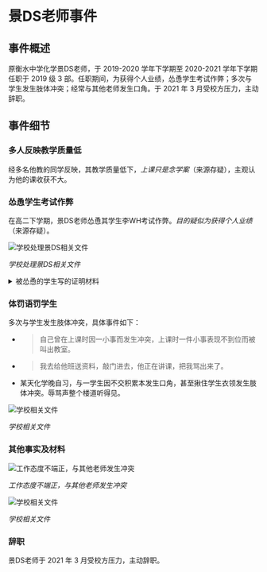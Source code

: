 # 景DS老师事件

## 事件概述

原衡水中学化学景DS老师，于 2019-2020 学年下学期至 2020-2021 学年下学期任职于 2019 级 3 部。任职期间，为获得个人业绩，怂恿学生考试作弊；多次与学生发生肢体冲突；经常与其他老师发生口角。于 2021 年 3 月受校方压力，主动辞职。

## 事件细节

### 多人反映教学质量低

经多名他教的同学反映，其教学质量低下，*上课只是念学案*（来源存疑），主观认为他的课收获不大。

### 怂恿学生考试作弊

在高二下学期，景DS老师怂恿其学生李WH考试作弊。*目的疑似为获得个人业绩*（来源存疑）。

![学校处理景DS相关文件](https://hzsb-1301539318.file.myqcloud.com/docs/event/jingds/1.png)

*学校处理景DS相关文件*

<details>

<summary>被怂恿的学生写的证明材料</summary>

![被怂恿的学生写的证明材料](https://hzsb-1301539318.file.myqcloud.com/docs/event/jingds/2.png)
**

</details>

### 体罚语罚学生

多次与学生发生肢体冲突，具体事件如下：

 - > 自己曾在上课时因一小事而发生冲突，上课时一件小事表现不到位而被叫出教室。
 - > 我去给他班送资料，敲门进去，他正在讲课，把我骂出来了。
 - 某天化学晚自习，与一学生因不交积累本发生口角，甚至揪住学生衣领发生肢体冲突。辱骂声整个楼道听得见。

![学校相关文件](https://hzsb-1301539318.file.myqcloud.com/docs/event/jingds/3.png)

*学校相关文件*

### 其他事实及材料

![工作态度不端正，与其他老师发生冲突](https://hzsb-1301539318.file.myqcloud.com/docs/event/jingds/4.png)

*工作态度不端正，与其他老师发生冲突*

![学校相关文件](https://hzsb-1301539318.file.myqcloud.com/docs/event/jingds/5.png)

*学校相关文件*

### 辞职

景DS老师于 2021 年 3 月受校方压力，主动辞职。
